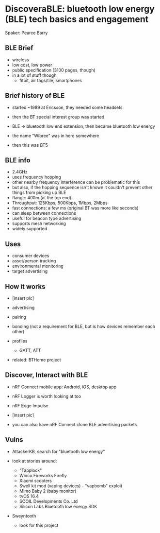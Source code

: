 # DiscoveraBLE: bluetooth low energy (BLE) tech basics and engagement

Spaker: Pearce Barry


## BLE Brief

- wireless
- low cost, low power
- public specification (3100 pages, though)
- in a lot of stuff though
    - fitbit, air tags/tile, smartphones


## Brief history of BLE

- started ~1989 at Ericsson, they needed some headsets
- then the BT special interest group was started

- BLE -> bluetooth low end extension, then became bluetooth low energy
- the name "Wibree" was in here somewhere
- then this was BT5


## BLE info

- 2.4GHz
- uses frequency hopping
- other nearby frequency interference can be problematic for this
- but also, if the hopping sequence isn't known it couldn't prevent other things from picking up BLE
- Range: 400m (at the top end)
- Throughput: 125Kbps, 500Kbps, 1Mbps, 2Mbps
- fast connections: a few ms (original BT was more like seconds)
- can sleep between connections
- useful for beacon type advertising
- supports mesh networking
- widely supported


## Uses

- consumer devices
- asset/person tracking
- environmental monitoring
- target advertising


## How it works

- [insert pic]

- advertising
- pairing
- bonding (not a requirement for BLE, but is how devices remember each other)
- profiles
    - GATT, ATT
- related: BTHome project


## Discover, Interact with BLE

- nRF Connect mobile app: Android, iOS, desktop app
- nRF Logger is worth looking at too
- nRF Edge Impulse
- [insert pic]

- you can also have nRF Connect clone BLE advertising packets


## Vulns

- AttackerKB, search for "bluetooth low energy"
- look at stories around:
    - "Tapplock"
    - Winco Fireworks Firefly
    - Xiaomi scooters
    - Swell kit mod (vaping devices) - "vapbomb" exploit
    - Mimo Baby 2 (baby monitor)
    - tvOS 16.4
    - SOOIL Developments Co. Ltd
    - Silicon Labs Bluetooth low energy SDK

- Sweyntooth
    - look for this project